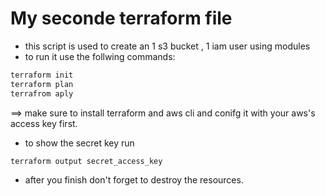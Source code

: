# My seconde terraform file
- this script is used to create an 1 s3 bucket , 1 iam user using modules 
- to run it use the follwing commands:
```bash
terraform init
terraform plan
terrafrom aply

```
  ==> make sure to install terraform and aws cli and conifg it with your aws's access key first.
- to show the secret key run 
```bash
terraform output secret_access_key
```
- after you finish don't forget to destroy the resources.